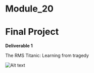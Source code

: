 # Module_20

# Final Project 

**Deliverable 1**

The RMS Titanic: Learning from tragedy 

![Alt text](https://w7.pngwing.com/pngs/24/705/png-transparent-escape-titanic-youtube-love-balls-rms-titanic-get-escape-youtube-film-watercraft-water-thumbnail.png)
